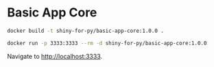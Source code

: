 # Basic App Core

```bash
docker build -t shiny-for-py/basic-app-core:1.0.0 .

docker run -p 3333:3333 --rm -d shiny-for-py/basic-app-core:1.0.0
```

Navigate to [http://localhost:3333](http://localhost:3333).
